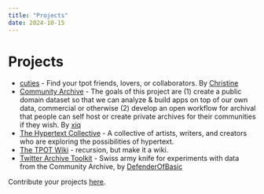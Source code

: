 ```yaml
---
title: "Projects"
date: 2024-10-15
---
```


# Projects


- [cuties](https://cuties.app/) - Find your tpot friends, lovers, or collaborators. By [Christine](https://x.com/christineist)
- [Community Archive](https://github.com/TheExGenesis/community-archive) - The goals of this project are (1) create a public domain dataset so that we can analyze & build apps on top of our own data, commercial or otherwise (2) develop an open workflow for archival that people can self host or create private archives for their communities if they wish.  By [xiq](https://x.com/exgenesis/status/1832836292876410903)
- [The Hypertext Collective](https://hypertextcollective.com) - A collective of artists, writers, and creators who are exploring the possibilities of hypertext.
- [The TPOT Wiki](/) - recursion, but make it a wiki.
- [Twitter Archive Toolkit](https://github.com/DefenderOfBasic/twitter-archive-toolkit) - Swiss army knife for experiments with data from the Community Archive, by [DefenderOfBasic](https://x.com/DefenderOfBasic)



Contribute your projects [here](https://github.com/timothyylim/tpot-wiki).
